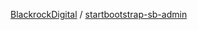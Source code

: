 
[BlackrockDigital](https://github.com/BlackrockDigital) / [startbootstrap-sb-admin](https://github.com/BlackrockDigital/startbootstrap-sb-admin)
